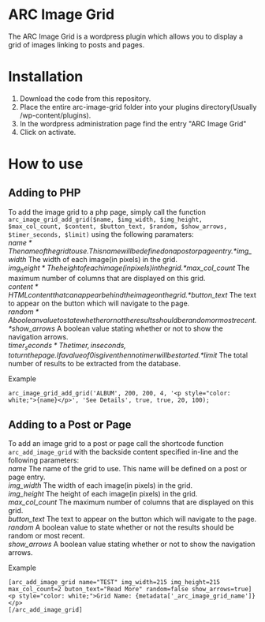 # ARC Image Grid
The ARC Image Grid is a wordpress plugin which allows you to display a grid of images linking to posts and pages.

# Installation
1. Download the code from this repository.
2. Place the entire arc-image-grid folder into your plugins directory(Usually <wordpress directory>/wp-content/plugins).
3. In the wordpress administration page find the entry "ARC Image Grid"
4. Click on activate.

# How to use
## Adding to PHP
To add the image grid to a php page, simply call the function `arc_image_grid_add_grid($name, $img_width, $img_height, $max_col_count, $content, $button_text, $random, $show_arrows, $timer_seconds, $limit)` using the following paramaters:  
*$name*             The name of the grid to use. This name will be defined on a post or page entry.  
*$img_width*        The width of each image(in pixels) in the grid.  
*$img_height*       The height of each image(in pixels) in the grid.  
*$max_col_count*    The maximum number of columns that are displayed on this grid.  
*$content*          HTML content that can appear behind the image on the grid.  
*$button_text*      The text to appear on the button which will navigate to the page.  
*$random*           A boolean value to state whether or not the results should be random or most recent.  
*$show_arrows*      A boolean value stating whether or not to show the navigation arrows.  
*$timer_seconds*    The timer, in seconds, to turn the page. If a value of 0 is given then no timer will be started.  
*$limit*            The total number of results to be extracted from the database.  
  
Example
```
arc_image_grid_add_grid('ALBUM', 200, 200, 4, '<p style="color: white;">{name}</p>', 'See Details', true, true, 20, 100);
```

## Adding to a Post or Page
To add an image grid to a post or page call the shortcode function `arc_add_image_grid` with the backside content specified in-line and the following parameters:  
*name*              The name of the grid to use. This name will be defined on a post or page entry.  
*img_width*         The width of each image(in pixels) in the grid.  
*img_height*        The height of each image(in pixels) in the grid.  
*max_col_count*     The maximum number of columns that are displayed on this grid.  
*button_text*       The text to appear on the button which will navigate to the page.  
*random*            A boolean value to state whether or not the results should be random or most recent.  
*show_arrows*       A boolean value stating whether or not to show the navigation arrows.  
  
Example
```
[arc_add_image_grid name="TEST" img_width=215 img_height=215 max_col_count=2 buton_text="Read More" random=false show_arrows=true]
<p style="color: white;">Grid Name: {metadata['_arc_image_grid_name']}</p>
[/arc_add_image_grid]
```